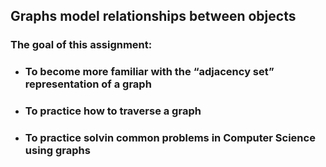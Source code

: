 ## Graphs model relationships between objects

### The goal of this assignment:
* ### To become more familiar with the “adjacency set” representation of a graph
* ### To practice how to traverse a graph
* ### To practice solvin common problems in Computer Science using graphs
